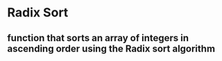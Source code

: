 # Radix Sort
## function that sorts an array of integers in ascending order using the Radix sort algorithm